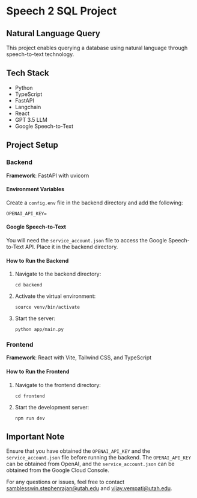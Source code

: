 # Speech 2 SQL Project

## Natural Language Query

This project enables querying a database using natural language through speech-to-text technology.

## Tech Stack

- Python
- TypeScript
- FastAPI
- Langchain
- React
- GPT 3.5 LLM
- Google Speech-to-Text

## Project Setup

### Backend

**Framework**: FastAPI with uvicorn

#### Environment Variables

Create a `config.env` file in the backend directory and add the following:

```
OPENAI_API_KEY=
```

#### Google Speech-to-Text

You will need the `service_account.json` file to access the Google Speech-to-Text API. Place it in the backend directory.

#### How to Run the Backend

1. Navigate to the backend directory:

   ```
   cd backend
   ```

2. Activate the virtual environment:

   ```
   source venv/bin/activate
   ```

3. Start the server:
   ```
   python app/main.py
   ```

### Frontend

**Framework**: React with Vite, Tailwind CSS, and TypeScript

#### How to Run the Frontend

1. Navigate to the frontend directory:

   ```
   cd frontend
   ```

2. Start the development server:
   ```
   npm run dev
   ```

## Important Note

Ensure that you have obtained the `OPENAI_API_KEY` and the `service_account.json` file before running the backend. The `OPENAI_API_KEY` can be obtained from OpenAI, and the `service_account.json` can be obtained from the Google Cloud Console.

For any questions or issues, feel free to contact samblesswin.stephenrajan@utah.edu and vijay.vempati@utah.edu.
